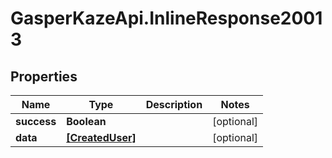 # GasperKazeApi.InlineResponse20013

## Properties

Name | Type | Description | Notes
------------ | ------------- | ------------- | -------------
**success** | **Boolean** |  | [optional] 
**data** | [**[CreatedUser]**](CreatedUser.md) |  | [optional] 


